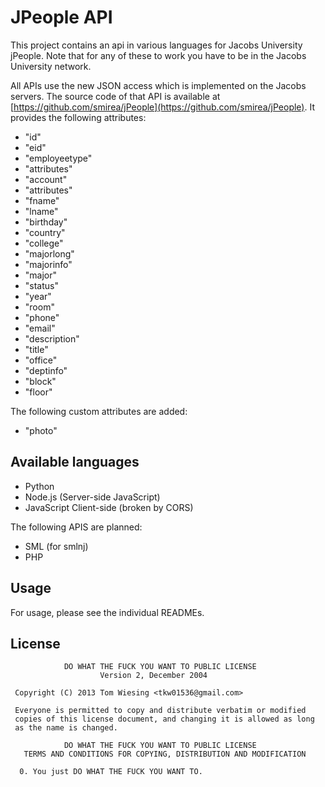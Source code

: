 # JPeople API

This project contains an api in various languages for Jacobs University jPeople. Note that for any of these to work you have to be in the Jacobs University network. 

All APIs use the new JSON access which is implemented on the Jacobs servers. The source code of that API is available at [https://github.com/smirea/jPeople](https://github.com/smirea/jPeople). It provides the following attributes: 
	
* "id"
* "eid"
* "employeetype"
* "attributes"
* "account"
* "attributes"
* "fname"
* "lname"
* "birthday"
* "country"
* "college"
* "majorlong"
* "majorinfo"
* "major"
* "status"
* "year"
* "room"
* "phone"
* "email"
* "description"
* "title"
* "office"
* "deptinfo"
* "block"
* "floor"

The following custom attributes are added: 

* "photo"

## Available languages

* Python
* Node.js (Server-side JavaScript)
* JavaScript Client-side (broken by CORS)

The following APIS are planned: 


* SML (for smlnj)
* PHP

## Usage

For usage, please see the individual READMEs. 

## License

```
            DO WHAT THE FUCK YOU WANT TO PUBLIC LICENSE
                    Version 2, December 2004

 Copyright (C) 2013 Tom Wiesing <tkw01536@gmail.com>

 Everyone is permitted to copy and distribute verbatim or modified
 copies of this license document, and changing it is allowed as long
 as the name is changed.

            DO WHAT THE FUCK YOU WANT TO PUBLIC LICENSE
   TERMS AND CONDITIONS FOR COPYING, DISTRIBUTION AND MODIFICATION

  0. You just DO WHAT THE FUCK YOU WANT TO.
  ```